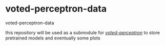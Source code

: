 # voted-perceptron-data
voted-perceptron-data

this repository will be used as a submodule for *[voted-perceptron](https://github.com/Filmon97/voted-perceptron)* to store pretrained models and eventually some plots